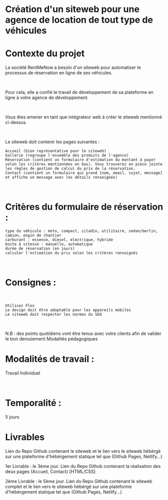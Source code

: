 #                                       Création d'un siteweb pour une agence de location de tout type de véhicules



# Contexte du projet

La société RentMeNow a besoin d'un siteweb pour automatiser le processus de réservation en ligne de ses véhicules.

​

Pour cela, elle a confié le travail de développement de sa plateforme en ligne à votre agence de développement.

​

Vous êtes amener en tant que intégrateur web à créer le siteweb mentionné ci-dessus.

​

Le siteweb doit contenir les pages suivantes :

    Accueil (bien représentative pour le siteweb)
    Gallerie (regroupe l'ensemble des produits de l'agence)
    Réservation (contient un formulaire d'estimation du montant à payer selon les critères mentionnées en bas). Vous trouverez en pièce jointe les règles de gestion de calcul du prix de la réservation.
    Contact (contient un formulaire qui prend [nom, email, sujet, message] et affiche un message avec les détails renseignés)

​

# Critères du formulaire de réservation :

    type du véhicule : moto, compact, citadin, utilitaire, sedan/berlin, camion, engin de chantier
    carburant : essence, diesel, electrique, hybride
    boite à vitesse : manuelle, automatique
    durée de réservation (en jours)
    calculer l'estimation du prix selon les critères renseignés

​

# Consignes :

​

    Utilisez Flex
    Le design doit être adaptable pour les appareils mobiles
    Le siteweb doit respecter les normes du SEO

​

N.B : des points quotidiens vont être tenus avec votre clients afin de valider le bon deroulement
Modalités pédagogiques

# Modalités de travail :

Travail Individuel

​

# Temporalité :

5 jours


# Livrables

Lien du Repo Github contenant le siteweb et le lien vers le siteweb hébérgé sur une plateforme d'hébérgement statique tel que (Github Pages, Netlify...)

1er Livrable : le 3ème jour.
Lien du Repo Github contenant la réalisation des deux pages (Accueil, Contact) [HTML/CSS]

2ème Livrable : le 5ème jour.
Lien du Repo Github contenant le siteweb complet et le lien vers le siteweb hébérgé sur une plateforme d'hébérgement statique tel que (Github Pages, Netlify...)
